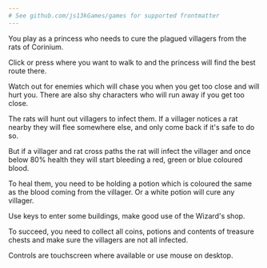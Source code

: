 ```yaml
---
# See github.com/js13kGames/games for supported frontmatter
---
```

You play as a princess who needs to cure the plagued villagers from the rats of Corinium.

Click or press where you want to walk to and the princess will find the best route there.

Watch out for enemies which will chase you when you get too close and will hurt you. There are also shy characters who will run away if you get too close.

The rats will hunt out villagers to infect them. If a villager notices a rat nearby they will flee somewhere else, and only come back if it's safe to do so.

But if a villager and rat cross paths the rat will infect the villager and once below 80% health they will start bleeding a red, green or blue coloured blood.

To heal them, you need to be holding a potion which is coloured the same as the blood coming from the villager. Or a white potion will cure any villager.

Use keys to enter some buildings, make good use of the Wizard's shop.

To succeed, you need to collect all coins, potions and contents of treasure chests and make sure the villagers are not all infected.

Controls are touchscreen where available or use mouse on desktop.